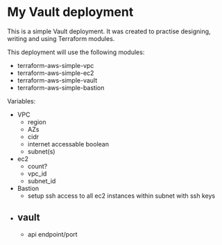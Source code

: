 # My Vault deployment

This is a simple Vault deployment.
It was created to practise designing, writing and using Terraform modules.

This deployment will use the following modules:
- terraform-aws-simple-vpc
- terraform-aws-simple-ec2
- terraform-aws-simple-vault
- terraform-aws-simple-bastion

Variables:
- VPC
    - region
    - AZs
    - cidr
    - internet accessable boolean
    - subnet(s)
- ec2
    - count?
    - vpc_id
    - subnet_id
- Bastion
    - setup ssh access to all ec2 instances within subnet with ssh keys
- vault
    - 
    - api endpoint/port